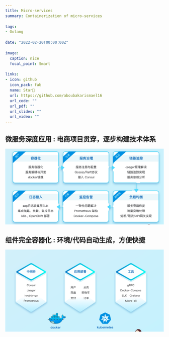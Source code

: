 ```yaml
---
title: Micro-services
summary: Containerization of micro-services

tags:
- Golang

date: "2022-02-20T00:00:00Z"

image:
  caption: nice
  focal_point: Smart

links:
- icon: github
  icon_pack: fab
  name: Star🌟
  url: https://github.com/aboubakarismael16
  url_code: ""
  url_pdf: ""
  url_slides: ""
  url_video: ""
---
```


## 微服务深度应用 : 电商项目贯穿，逐步构建技术体系

![micro-service01](micro-service01.png)

## 组件完全容器化 : 环境/代码自动生成，方便快捷

![micro-service02](micro-service02.png)
